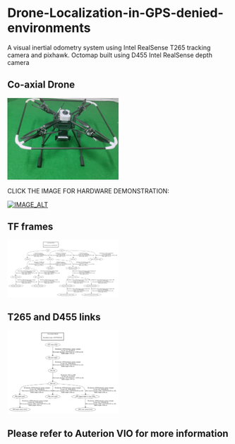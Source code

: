 # Drone-Localization-in-GPS-denied-environments

A visual inertial odometry system using Intel RealSense T265 tracking camera and pixhawk. Octomap built using D455 Intel RealSense depth camera

## Co-axial Drone

<p align="left">
  <img src="https://github.com/manoharbhat/Drone-Localization-in-GPS-denied-environments/blob/main/coaxial.jpeg" width=50% height=50%>
</p> 

CLICK THE IMAGE FOR HARDWARE DEMONSTRATION:


[![IMAGE_ALT](https://img.youtube.com/vi/rbHBjmynoJA/0.jpg)](https://www.youtube.com/watch?v=rbHBjmynoJA)

##  TF frames

<p align="left">
  <img src="https://github.com/manoharbhat/Drone-Localization-in-GPS-denied-environments/blob/main/frames.png" width=50% height=50%>
</p> 


## T265 and D455 links

<p align="left">
  <img src="https://github.com/manoharbhat/Drone-Localization-in-GPS-denied-environments/blob/main/t265%20and%20d415.png" width=50% height=50%>
</p> 

## Please refer to Auterion VIO for more information

